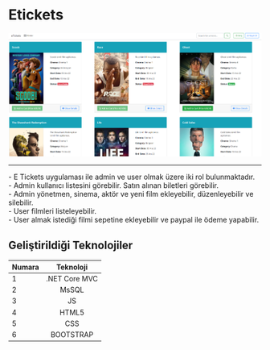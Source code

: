 # Etickets
![Kodluyoruz Logo](images/1.png)
 
<hr/>
- E Tickets uygulaması ile admin ve user olmak üzere iki rol bulunmaktadır. <br>
- Admin kullanıcı listesini görebilir. Satın alınan biletleri görebilir. <br>
- Admin yönetmen, sinema, aktör ve yeni film ekleyebilir, düzenleyebilir ve silebilir.<br>
- User filmleri listeleyebilir. <br>
- User almak istediği filmi sepetine ekleyebilir ve paypal ile ödeme yapabilir.<br>

## Geliştirildiği Teknolojiler
| Numara | Teknoloji | 
| :--- | :---: | 
| 1 | .NET Core MVC |
| 2 | MsSQL |
| 3 | JS |
| 4 | HTML5 |
| 5 | CSS  |
| 6 | BOOTSTRAP |
